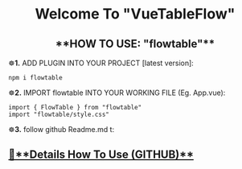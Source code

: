 <h1 align="center">
  Welcome To "VueTableFlow"
</h1>

<!-- <h2 align="center">
  🔆<a href="https://github.com/AtaOta/VUE_AI_CAROUSEL#fetures" target="_blank">**FEATURES**</a>🔆
</h2> -->

<h2 align="center">**HOW TO USE: "flowtable"**</h2>

☸**1.** ADD PLUGIN INTO YOUR PROJECT [latest version]:

  ```
  npm i flowtable
  ```


☸**2.** IMPORT flowtable INTO YOUR WORKING FILE (Eg. App.vue):
```
import { FlowTable } from "flowtable"
import "flowtable/style.css"
```

☸**3.** follow github Readme.md t:
<h2>
  <a href="https://github.com/AgentSingle/FlowTable/blob/master/.github/README.md" target="_blank">
  🔆**Details How To Use (GITHUB)**
  </a>
</h2>

<!-- <h3>☸**AN EXAMPLE PROJECT**☸</h3>
<h2>
  <a href="https://github.com/AtaOta/VUE_AI_CAROUSEL#example-projecte" target="_blank">**EXAMPLE PROJECT**</a>
</h2>

<h3>☸**TO CHANGE DELAY TIME**☸</h3>
<h2>
  <a href="https://github.com/AtaOta/VUE_AI_CAROUSEL#change-delay-time" target="_blank">**CHANGE DELAY TIME**</a>
</h2>

<h3>☸**TO STYLE CHANGE**☸</h3>
<h2>
  <a href="https://github.com/AtaOta/VUE_AI_CAROUSEL#change-delay-time" target="_blank">**CHANGE STYLE**</a>
</h2> -->

<!-- 🔆 **bundle-size** size**(12kb)**.
🔆 **unpack-size** size**(65 kB)**. -->
